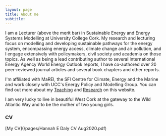```yaml
---
layout: page
title: About me
subtitle: 
---
```

I am a Lecturer (above the merit bar) in Sustainable Energy and Energy Systems Modelling at University College Cork. My research and lecturing focus on modelling and developing sustainable pathways for the energy system, encompassing energy access, climate change and air pollution, and I engage extensively with policymakers, civil society and academia on those topics. As well as being a lead contributing author to several International Energy Agency World Energy Outlook reports, I have co-authored over 20 peer-reviewed journal articles and several book chapters and other reports.

I'm affiliated with MaREI, the SFI Centre for Climate, Energy and the Marine and work closely with UCC's Energy Policy and Modelling Group. You can find out more about my [Teaching](/pages/teaching/) and [Research](/pages/research) on this website.

I am very lucky to live in beautiful West Cork at the gateway to the Wild Atlantic Way and to be the mother of two young girls. 

### CV

[My CV](/pages/Hannah E Daly CV Aug2020.pdf)
